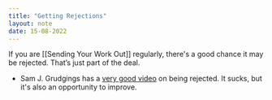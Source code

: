 ```yaml
---
title: "Getting Rejections"
layout: note
date: 15-08-2022
---
```


If you are [[Sending Your Work Out]] regularly, there's a good chance it may be rejected. That’s just part of the deal. 



-   Sam J. Grudgings has a <a href="https://www.youtube.com/watch?v=iRjVWzbL66o" >very good video</a> on being rejected. It sucks, but it's also an opportunity to improve.


